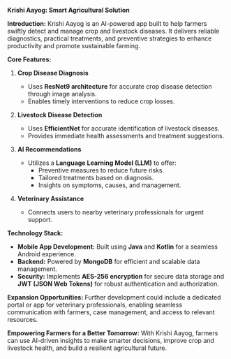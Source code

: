 **Krishi Aayog: Smart Agricultural Solution**

**Introduction:**
Krishi Aayog is an AI-powered app built to help farmers swiftly detect and manage crop and livestock diseases. It delivers reliable diagnostics, practical treatments, and preventive strategies to enhance productivity and promote sustainable farming.

**Core Features:**

1. **Crop Disease Diagnosis**
   - Uses **ResNet9 architecture** for accurate crop disease detection through image analysis.
   - Enables timely interventions to reduce crop losses.

2. **Livestock Disease Detection**
   - Uses **EfficientNet** for accurate identification of livestock diseases.
   - Provides immediate health assessments and treatment suggestions.

3. **AI Recommendations**
   - Utilizes a **Language Learning Model (LLM)** to offer:
     - Preventive measures to reduce future risks.
     - Tailored treatments based on diagnosis.
     - Insights on symptoms, causes, and management.

4. **Veterinary Assistance**
   - Connects users to nearby veterinary professionals for urgent support.

**Technology Stack:**
- **Mobile App Development:** Built using **Java** and **Kotlin** for a seamless Android experience.
- **Backend:** Powered by **MongoDB** for efficient and scalable data management.
- **Security:** Implements **AES-256 encryption** for secure data storage and **JWT (JSON Web Tokens)** for robust authentication and authorization.

**Expansion Opportunities:**
Further development could include a dedicated portal or app for veterinary professionals, enabling seamless communication with farmers, case management, and access to relevant resources.

**Empowering Farmers for a Better Tomorrow:**
With Krishi Aayog, farmers can use AI-driven insights to make smarter decisions, improve crop and livestock health, and build a resilient agricultural future.
